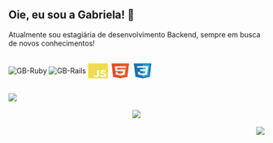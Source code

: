 ## Oie, eu sou a Gabriela! 🗻

Atualmente sou estagiária de desenvolvimento Backend, sempre em busca de novos conhecimentos!
<div style="display: inline_block"><br>
  <img align="center" alt="GB-Ruby" height="30" width="40" src="https://cdn.jsdelivr.net/gh/devicons/devicon@latest/icons/ruby/ruby-original.svg">
  <img align="center" alt="GB-Rails" height="30" width="40" src="https://cdn.jsdelivr.net/gh/devicons/devicon@latest/icons/rails/rails-plain-wordmark.svg">
  <img align="center" alt="GB-Js" height="30" width="40" src="https://raw.githubusercontent.com/devicons/devicon/master/icons/javascript/javascript-plain.svg">
  <img align="center" alt="GB-HTML" height="30" width="40" src="https://raw.githubusercontent.com/devicons/devicon/master/icons/html5/html5-original.svg">
  <img align="center" alt="GB-CSS" height="30" width="40" src="https://raw.githubusercontent.com/devicons/devicon/master/icons/css3/css3-original.svg">
</div>
  
  ##
<img src="https://raw.githubusercontent.com/innng/innng/master/assets/kyubey.gif" height="40" />


  <p align="center">
<img height="165em" src="https://github-readme-stats.vercel.app/api/top-langs/?username=gabrielassg&hide=TeX&layout=compact&theme=dark"/>
</p>
  <p align="right">
<img height="70em" src="https://user-images.githubusercontent.com/74038190/226127923-0e8b7792-7b3c-462b-951b-63c96ba1a5af.gif"/>
</p>

  ##
